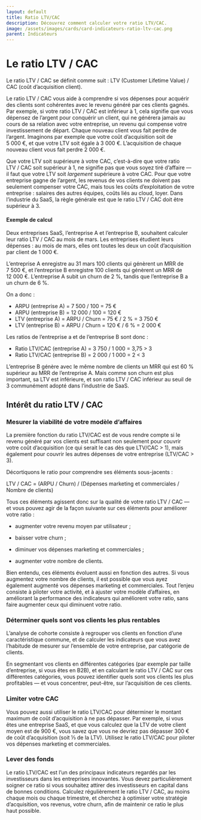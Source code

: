 ```yaml
---
layout: default
title: Ratio LTV/CAC
description: Découvrez comment calculer votre ratio LTV/CAC.
image: /assets/images/cards/card-indicateurs-ratio-ltv-cac.png
parent: Indicateurs
---
```


# Le ratio LTV / CAC

Le ratio LTV / CAC se définit comme suit : LTV (Customer Lifetime Value) / CAC (coût d’acquisition client).

Le ratio LTV / CAC vous aide à comprendre si vos dépenses pour acquérir des clients sont cohérentes avec le revenu généré par ces clients gagnés. Par exemple, si votre ratio LTV / CAC est inférieur à 1, cela signifie que vous dépensez de l’argent pour conquérir un client, qui ne générera jamais au cours de sa relation avec votre entreprise, un revenu qui compense votre investissement de départ. Chaque nouveau client vous fait perdre de l’argent. Imaginons par exemple que votre coût d’acquisition soit de 5 000 €, et que votre LTV soit égale à 3 000 €. L’acquisition de chaque nouveau client vous fait perdre 2 000 €.

Que votre LTV soit supérieure à votre CAC, c’est-à-dire que votre ratio LTV / CAC soit supérieur à 1, ne signifie pas que vous soyez tiré d’affaire — il faut que votre LTV soit _largement_ supérieure à votre CAC. Pour que votre entreprise gagne de l’argent, les revenus de vos clients ne doivent pas seulement compenser votre CAC, mais tous les coûts d’exploitation de votre entreprise : salaires des autres équipes, coûts liés au cloud, loyer. Dans l’industrie du SaaS, la règle générale est que le ratio LTV / CAC doit être supérieur à 3.

#### Exemple de calcul

Deux entreprises SaaS, l’entreprise A et l’entreprise B, souhaitent calculer leur ratio LTV / CAC au mois de mars. Les entreprises étudient leurs dépenses : au mois de mars, elles ont toutes les deux un coût d’acquisition par client de 1 000 €.

L’entreprise A enregistre au 31 mars 100 clients qui génèrent un MRR de 7 500 €, et l’entreprise B enregistre 100 clients qui génèrent un MRR de 12 000 €. L’entreprise A subit un churn de 2 %, tandis que l’entreprise B a un churn de 6 %.

On a donc :

- ARPU (entreprise A) = 7 500 / 100 = 75 €
- ARPU (entreprise B) = 12 000 / 100 = 120 €
- LTV (entreprise A) = ARPU / Churn = 75 € / 2 % = 3 750 €
- LTV (entreprise B) = ARPU / Churn = 120 € / 6 % = 2 000 €

Les ratios de l’entreprise a et de l’entreprise B sont donc :

- Ratio LTV/CAC (entreprise A) = 3 750 / 1 000 = 3,75 > 3
- Ratio LTV/CAC (entreprise B) = 2 000 / 1 000 = 2 < 3

L’entreprise B génère avec le même nombre de clients un MRR qui est 60 % supérieur au MRR de l’entreprise A. Mais comme son churn est plus important, sa LTV est inférieure, et son ratio LTV / CAC inférieur au seuil de 3 communément adopté dans l’industrie de SaaS.

## Intérêt du ratio LTV / CAC

### Mesurer la viabilité de votre modèle d’affaires

La première fonction du ratio LTV/CAC est de vous rendre compte si le revenu généré par vos clients est suffisant non seulement pour couvrir votre coût d’acquisition (ce qui serait le cas dès que LTV/CAC > 1), mais également pour couvrir les autres dépenses de votre entreprise (LTV/CAC > 3).

Décortiquons le ratio pour comprendre ses éléments sous-jacents :

LTV / CAC = (ARPU / Churn) / (Dépenses marketing et commerciales / Nombre de clients)

Tous ces éléments agissent donc sur la qualité de votre ratio LTV / CAC — et vous pouvez agir de la façon suivante sur ces éléments pour améliorer votre ratio :

- augmenter votre revenu moyen par utilisateur ;

- baisser votre churn ;
- diminuer vos dépenses marketing et commerciales ;
- augmenter votre nombre de clients.

Bien entendu, ces éléments évoluent aussi en fonction des autres. Si vous augmentez votre nombre de clients, il est possible que vous ayez également augmenté vos dépenses marketing et commerciales. Tout l’enjeu consiste à piloter votre activité, et à ajuster votre modèle d’affaires, en améliorant la performance des indicateurs qui améliorent votre ratio, sans faire augmenter ceux qui diminuent votre ratio.

### Déterminer quels sont vos clients les plus rentables

L’analyse de cohorte consiste à regrouper vos clients en fonction d’une caractéristique commune, et de calculer les indicateurs que vous avez l’habitude de mesurer sur l’ensemble de votre entreprise, par catégorie de clients.

En segmentant vos clients en différentes catégories (par exemple par taille d’entreprise, si vous êtes en B2B), et en calculant le ratio LTV / CAC sur ces différentes catégories, vous pouvez identifier quels sont vos clients les plus profitables — et vous concentrer, peut-être, sur l’acquisition de ces clients.

### Limiter votre CAC

Vous pouvez aussi utiliser le ratio LTV/CAC pour déterminer le montant maximum de coût d’acquisition à ne pas dépasser. Par exemple, si vous êtes une entreprise SaaS, et que vous calculez que la LTV de votre client moyen est de 900 €, vous savez que vous ne devriez pas dépasser 300 € de coût d’acquisition (soit ⅓ de la LTV). Utilisez le ratio LTV/CAC pour piloter vos dépenses marketing et commerciales.

### Lever des fonds

Le ratio LTV/CAC est l’un des principaux indicateurs regardés par les investisseurs dans les entreprises innovantes. Vous devez particulièrement soigner ce ratio si vous souhaitez attirer des investisseurs en capital dans de bonnes conditions. Calculez régulièrement le ratio LTV / CAC, au moins chaque mois ou chaque trimestre, et cherchez à optimiser votre stratégie d’acquisition, vos revenus, votre churn, afin de maintenir ce ratio le plus haut possible.

